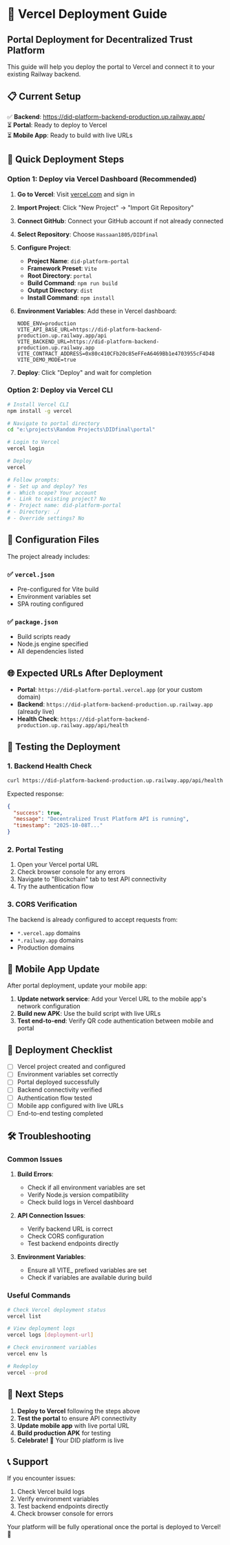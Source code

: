 # 🚀 Vercel Deployment Guide
## Portal Deployment for Decentralized Trust Platform

This guide will help you deploy the portal to Vercel and connect it to your existing Railway backend.

## 📋 Current Setup

✅ **Backend**: https://did-platform-backend-production.up.railway.app/  
⏳ **Portal**: Ready to deploy to Vercel  
⏳ **Mobile App**: Ready to build with live URLs

## 🎯 Quick Deployment Steps

### Option 1: Deploy via Vercel Dashboard (Recommended)

1. **Go to Vercel**: Visit [vercel.com](https://vercel.com) and sign in
2. **Import Project**: Click "New Project" → "Import Git Repository"
3. **Connect GitHub**: Connect your GitHub account if not already connected
4. **Select Repository**: Choose `Hassaan1805/DIDfinal`
5. **Configure Project**:
   - **Project Name**: `did-platform-portal`
   - **Framework Preset**: `Vite`
   - **Root Directory**: `portal`
   - **Build Command**: `npm run build`
   - **Output Directory**: `dist`
   - **Install Command**: `npm install`

6. **Environment Variables**: Add these in Vercel dashboard:
   ```
   NODE_ENV=production
   VITE_API_BASE_URL=https://did-platform-backend-production.up.railway.app/api
   VITE_BACKEND_URL=https://did-platform-backend-production.up.railway.app
   VITE_CONTRACT_ADDRESS=0x80c410CFb20c85eFFeA6469Bb1e4703955cF4D48
   VITE_DEMO_MODE=true
   ```

7. **Deploy**: Click "Deploy" and wait for completion

### Option 2: Deploy via Vercel CLI

```bash
# Install Vercel CLI
npm install -g vercel

# Navigate to portal directory
cd "e:\projects\Random Projects\DIDfinal\portal"

# Login to Vercel
vercel login

# Deploy
vercel

# Follow prompts:
# - Set up and deploy? Yes
# - Which scope? Your account
# - Link to existing project? No
# - Project name: did-platform-portal
# - Directory: ./
# - Override settings? No
```

## 🔧 Configuration Files

The project already includes:

### ✅ `vercel.json`
- Pre-configured for Vite build
- Environment variables set
- SPA routing configured

### ✅ `package.json`
- Build scripts ready
- Node.js engine specified
- All dependencies listed

## 🌐 Expected URLs After Deployment

- **Portal**: `https://did-platform-portal.vercel.app` (or your custom domain)
- **Backend**: `https://did-platform-backend-production.up.railway.app` (already live)
- **Health Check**: `https://did-platform-backend-production.up.railway.app/api/health`

## 🧪 Testing the Deployment

### 1. Backend Health Check
```bash
curl https://did-platform-backend-production.up.railway.app/api/health
```

Expected response:
```json
{
  "success": true,
  "message": "Decentralized Trust Platform API is running",
  "timestamp": "2025-10-08T..."
}
```

### 2. Portal Testing
1. Open your Vercel portal URL
2. Check browser console for any errors
3. Navigate to "Blockchain" tab to test API connectivity
4. Try the authentication flow

### 3. CORS Verification
The backend is already configured to accept requests from:
- `*.vercel.app` domains
- `*.railway.app` domains
- Production domains

## 📱 Mobile App Update

After portal deployment, update your mobile app:

1. **Update network service**: Add your Vercel URL to the mobile app's network configuration
2. **Build new APK**: Use the build script with live URLs
3. **Test end-to-end**: Verify QR code authentication between mobile and portal

## 🚀 Deployment Checklist

- [ ] Vercel project created and configured
- [ ] Environment variables set correctly
- [ ] Portal deployed successfully
- [ ] Backend connectivity verified
- [ ] Authentication flow tested
- [ ] Mobile app configured with live URLs
- [ ] End-to-end testing completed

## 🛠️ Troubleshooting

### Common Issues

1. **Build Errors**:
   - Check if all environment variables are set
   - Verify Node.js version compatibility
   - Check build logs in Vercel dashboard

2. **API Connection Issues**:
   - Verify backend URL is correct
   - Check CORS configuration
   - Test backend endpoints directly

3. **Environment Variables**:
   - Ensure all VITE_ prefixed variables are set
   - Check if variables are available during build

### Useful Commands

```bash
# Check Vercel deployment status
vercel list

# View deployment logs
vercel logs [deployment-url]

# Check environment variables
vercel env ls

# Redeploy
vercel --prod
```

## 🎯 Next Steps

1. **Deploy to Vercel** following the steps above
2. **Test the portal** to ensure API connectivity
3. **Update mobile app** with live portal URL
4. **Build production APK** for testing
5. **Celebrate!** 🎉 Your DID platform is live

## 📞 Support

If you encounter issues:
1. Check Vercel build logs
2. Verify environment variables
3. Test backend endpoints directly
4. Check browser console for errors

Your platform will be fully operational once the portal is deployed to Vercel! 🚀